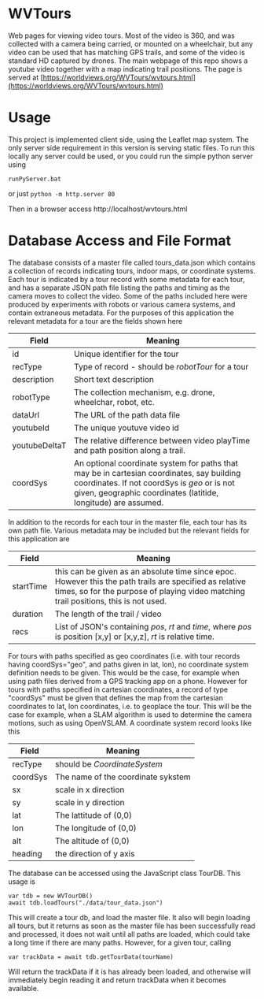 # WVTours
Web pages for viewing video tours.  Most of the video is 360, and was collected with a camera being carried, or mounted on a wheelchair,
but any video can be used that has matching GPS trails, and some of the video is standard HD captured by drones.  The main webpage of this
repo shows a youtube video together with a map indicating trail positions.   The page is served at
[https://worldviews.org/WVTours/wvtours.html](https://worldviews.org/WVTours/wvtours.html)


# Usage

This project is implemented client side, using the Leaflet map system.  The only
server side requirement in this version is serving static files.  To run this locally
any server could be used, or you could run the simple python server using 
```
runPyServer.bat
```
or just ```python -m http.server 80```

Then in a browser access http://localhost/wvtours.html

# Database Access and File Format

The database consists of a master file called tours_data.json which contains a collection of records
indicating tours, indoor maps, or coordinate systems.  Each tour is indicated by a tour record
with some metadata for each tour, and has a separate JSON path file listing the paths and timing
as the camera moves to collect the video.   Some of the paths included here were produced by
experiments with robots or various camera systems, and contain extraneous metadata.   For the
purposes of this application the relevant metadata for a tour are the fields shown here

| Field      |    Meaning      |
|------------|-----------------|
| id          | Unique identifier for the tour |
| recType     | Type of record - should be *robotTour* for a tour |
| description | Short text description         |
| robotType   | The collection mechanism, e.g. drone, wheelchar, robot, etc. |
| dataUrl     | The URL of the path data file |
| youtubeId   | The unique youtuve video id   |
| youtubeDeltaT | The relative difference between video playTime and path position along a trail. |
| coordSys    | An optional coordinate system for paths that may be in cartesian coordinates, say building coordinates.   If not coordSys is *geo* or is not given, geographic  coordinates (latitide, longitude) are assumed.

In addition to the records for each tour in the master file, each tour has its own path file.  Various metadata may be included but the relevant fields for this
application are

| Field      |    Meaning      |
|------------|-----------------|
| startTime  | this can be given as an absolute time since epoc.   However this the path trails are specified as relative times, so for the purpose of playing video matching trail positions, this is not used. |
| duration   |  The length of the trail / video  |
| recs       |  List of JSON's containing *pos*, *rt* and *time*, where *pos* is position [x,y] or [x,y,z], *rt* is relative time. |

For tours with paths specified as geo coordinates (i.e. with tour records having coordSys="geo", and paths given in lat, lon), no coordinate system
definition needs to be given.  This would be the case, for example when using path files derived from a GPS tracking app on a phone.
However for tours with paths specified in cartesian coordinates, a record of type "coordSys" must be given that defines the map from the cartesian coordinates
to lat, lon coordinates, i.e. to geoplace the tour.  This will be the case for example, when a SLAM algorithm is used to determine the camera
motions, such as using OpenVSLAM.  A coordinate system record looks like this

| Field      |    Meaning      |
|------------|-----------------|
| recType    | should be *CoordinateSystem* |
| coordSys   |  The name of the coordinate sykstem  |
| sx         |  scale in x direction |
| sy         |  scale in y direction |
| lat        |  The lattitude of (0,0) |
| lon        |  The longitude of (0,0) |
| alt        |  The altitude of (0,0)  |
| heading    | the direction of y axis |


The database can be accessed using the JavaScript class TourDB.  This usage is

```
var tdb = new WVTourDB()
await tdb.loadTours("./data/tour_data.json")
```

This will create a tour db, and load the master file.  It also will begin loading all tours, but it returns as soon as the master file
has been successfully read and processed, it does not wait until all paths are loaded, which could take a long time if there are many paths.
However, for a given tour, calling
```
var trackData = await tdb.getTourData(tourName)
```
Will return the trackData if it is has already been loaded, and otherwise will immediately begin reading it and return trackData when it becomes available.












